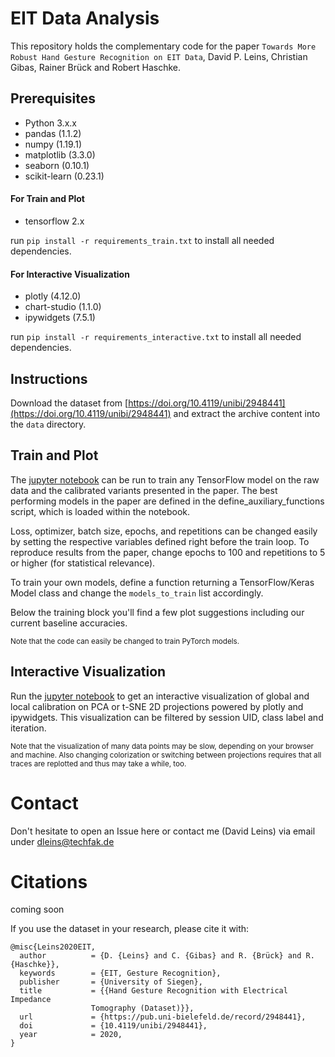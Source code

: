 # EIT Data Analysis

This repository holds the complementary code for the paper `Towards More Robust Hand Gesture Recognition on EIT Data`, David P. Leins, Christian Gibas, Rainer Brück and Robert Haschke.

## Prerequisites

- Python 3.x.x
- pandas (1.1.2)
- numpy (1.19.1)
- matplotlib (3.3.0)
- seaborn (0.10.1)
- scikit-learn (0.23.1)

#### For Train and Plot

- tensorflow 2.x

run `pip install -r requirements_train.txt` to install all needed dependencies.

#### For Interactive Visualization

- plotly (4.12.0)
- chart-studio (1.1.0)
- ipywidgets (7.5.1)

run `pip install -r requirements_interactive.txt` to install all needed dependencies.

## Instructions

Download the dataset from [https://doi.org/10.4119/unibi/2948441](https://doi.org/10.4119/unibi/2948441) and extract the archive content into the `data` directory.

## Train and Plot

The [jupyter notebook](train_and_plot.ipynb) can be run to train any TensorFlow model on the raw data and the calibrated variants presented in the paper. The best performing models in the paper are defined in the define_auxiliary_functions script, which is loaded within the notebook.

Loss, optimizer, batch size, epochs, and repetitions can be changed easily by setting the respective variables defined right before the train loop.
To reproduce results from the paper, change epochs to 100 and repetitions to 5 or higher (for statistical relevance).

To train your own models, define a function returning a TensorFlow/Keras Model class and change the `models_to_train` list accordingly.

Below the training block you'll find a few plot suggestions including our current baseline accuracies.

<sub>Note that the code can easily be changed to train PyTorch models.</sub>

## Interactive Visualization

Run the [jupyter notebook](interactive_calibration_view.ipynb) to get an interactive visualization of global and local calibration on PCA or t-SNE 2D projections powered by plotly and ipywidgets.
This visualization can be filtered by session UID, class label and iteration.

<sub>Note that the visualization of many data points may be slow, depending on your browser and machine. Also changing colorization or switching between projections requires that all traces are
replotted and thus may take a while, too.</sub>

# Contact

Don't hesitate to open an Issue here or contact me (David Leins) via email under dleins@techfak.de

# Citations

coming soon

If you use the dataset in your research, please cite it with:

```
@misc{Leins2020EIT,
  author          = {D. {Leins} and C. {Gibas} and R. {Brück} and R. {Haschke}},
  keywords        = {EIT, Gesture Recognition},
  publisher       = {University of Siegen},
  title           = {{Hand Gesture Recognition with Electrical Impedance
                  Tomography (Dataset)}},
  url             = {https://pub.uni-bielefeld.de/record/2948441},
  doi             = {10.4119/unibi/2948441},
  year            = 2020,
}
```
